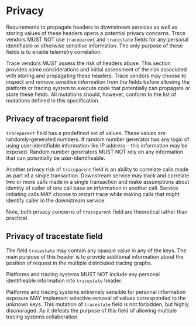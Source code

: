 # Privacy

Requirements to propagate headers to downstream services as well as storing values of these headers opens a potential privacy concerns. Trace vendors MUST NOT use `traceparent` and `tracestate` fields for any personal identifiable or otherwise sensitive information. The only purpose of these fields is to enable telemetry correlation.

Trace vendors MUST assess the risk of headers abuse. This section provides some considerations and initial assessment of the risk associated with storing and propagating these headers. Trace vendors may choose to inspect and remove sensitive information from the fields before allowing the platform or tracing system to execute code that potentially can propagate or store these fields. All mutations should, however, conform to the list of mutations defined in this specification.

## Privacy of traceparent field

`traceparent` field has a predefined set of values. These values are randomly-generated numbers. If random number generator has any logic of using user-identifiable information like IP address - this information may be exposed. Random number generators MUST NOT rely on any information that can potentially be user-identifieable.

Another privacy risk of `traceparent` field is an ability to correlate calls made as part of a single transaction. Downstream service may track and correlate two or more calls made in a single transaction and make assumptions about identity of caller of one call base on information in another call. Service initiating calls MAY choose to restart trace while making calls that might identify caller in the downstream service.

Note, both privacy concerns of `traceparent` field are theoretical rather than practical.

## Privacy of tracestate field

The field `tracestate` may contain any opaque value in any of the keys. The main purpose of this header is to provide additional information about the position of request in the multiple distributed tracing graphs.

Platforms and tracing systems MUST NOT include any personal identifieable information into `tracestate` header.

Platforms and tracing systems extremely sensible for personal information exposure MAY implement selective removal of values corresponded to the unknown keys. This mutation of `tracestate` field is not forbidden, but highly discouraged. As it defeats the purpose of this field of allowing multiple tracing systems collaboration. 